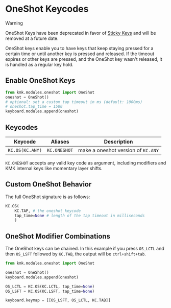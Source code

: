 # OneShot Keycodes

> [!WARNING]
> OneShot Keys have been deprecated in favor of [Sticky Keys](sticky_keys.md)
> and will be removed at a future date.

OneShot keys enable you to have keys that keep staying pressed
for a certain time or until another key is pressed and released.
If the timeout expires or other keys are pressed, and the OneShot key wasn't
released, it is handled as a regular key hold.

## Enable OneShot Keys

```python
from kmk.modules.oneshot import OneShot
oneshot = OneShot()
# optional: set a custom tap timeout in ms (default: 1000ms)
# oneshot.tap_time = 1500
keyboard.modules.append(oneshot)
```

## Keycodes

|Keycode          | Aliases      |Description                        |
|-----------------|--------------|-----------------------------------|
|`KC.OS(KC.ANY)`  | `KC.ONESHOT` |make a oneshot version of `KC.ANY` |

`KC.ONESHOT` accepts any valid key code as argument, including modifiers and KMK
internal keys like momentary layer shifts.

## Custom OneShot Behavior

The full OneShot signature is as follows:

```python
KC.OS(
    KC.TAP, # the oneshot keycode
    tap_time=None # length of the tap timeout in milliseconds
    )
```


## OneShot Modifier Combinations

The OneShot keys can be chained. In this example if you press `OS_LCTL` and then `OS_LSFT` followed by `KC.TAB`, the output will be `ctrl+shift+tab`.

```python
from kmk.modules.oneshot import OneShot

oneshot = OneShot()
keyboard.modules.append(oneshot)

OS_LCTL = KC.OS(KC.LCTL, tap_time=None)
OS_LSFT = KC.OS(KC.LSFT, tap_time=None)

keyboard.keymap = [[OS_LSFT, OS_LCTL, KC.TAB]]
```
